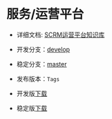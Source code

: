 服务/运营平台
=================

- 详细文档: [SCRM运营平台知识库](https://github.com/SocialTouch/Platform-Service/wiki)
- 开发分支：[develop](https://github.com/SocialTouch/Platform-Service/tree/develop)
- 稳定分支：[master](https://github.com/SocialTouch/Platform-Service/tree/master)
- 发布版本：`Tags`

- 开发版[下载](https://github.com/SocialTouch/Platform-Service/archive/develop.zip)
- 稳定版[下载](https://github.com/SocialTouch/Platform-Service/archive/master.zip)

